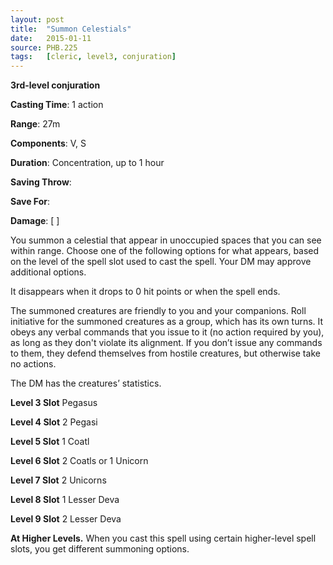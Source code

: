 ```yaml
---
layout: post
title:  "Summon Celestials"
date:   2015-01-11
source: PHB.225
tags:   [cleric, level3, conjuration]
---
```


**3rd-level conjuration**

**Casting Time**: 1 action

**Range**: 27m

**Components**: V, S

**Duration**: Concentration, up to 1 hour

**Saving Throw**:

**Save For**:

**Damage**: [ ]

You summon a celestial that appear in unoccupied spaces that you can see within range. Choose one of the following options for what appears, based on the level of the spell slot used to cast the spell. Your DM may approve additional options.

It disappears when it drops to 0 hit points or when the spell ends.

The summoned creatures are friendly to you and your companions. Roll initiative for the summoned creatures as a group, which has its own turns. It obeys any verbal commands that you issue to it (no action required by you), as long as they don't violate its alignment. If you don’t issue any commands to them, they defend themselves from hostile creatures, but otherwise take no actions.

The DM has the creatures’ statistics.

**Level 3 Slot** Pegasus

**Level 4 Slot** 2 Pegasi

**Level 5 Slot** 1 Coatl

**Level 6 Slot** 2 Coatls or 1 Unicorn

**Level 7 Slot** 2 Unicorns

**Level 8 Slot** 1 Lesser Deva

**Level 9 Slot** 2 Lesser Deva

**At Higher Levels.** When you cast this spell using certain higher-level spell slots, you get different summoning options.